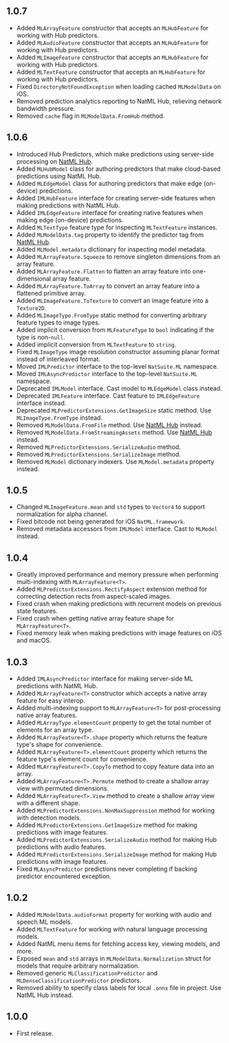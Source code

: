 ## 1.0.7
+ Added `MLArrayFeature` constructor that accepts an `MLHubFeature` for working with Hub predictors.
+ Added `MLAudioFeature` constructor that accepts an `MLHubFeature` for working with Hub predictors.
+ Added `MLImageFeature` constructor that accepts an `MLHubFeature` for working with Hub predictors.
+ Added `MLTextFeature` constructor that accepts an `MLHubFeature` for working with Hub predictors.
+ Fixed `DirectoryNotFoundException` when loading cached `MLModelData` on iOS.
+ Removed prediction analytics reporting to NatML Hub, relieving network bandwidth pressure.
+ Removed `cache` flag in `MLModelData.FromHub` method.

## 1.0.6
+ Introduced Hub Predictors, which make predictions using server-side processing on [NatML Hub](https://hub.natml.ai).
+ Added `MLHubModel` class for authoring predictors that make cloud-based predictions using NatML Hub.
+ Added `MLEdgeModel` class for authoring predictors that make edge (on-device) predictions.
+ Added `IMLHubFeature` interface for creating server-side features when making predictions with NatML Hub.
+ Added `IMLEdgeFeature` interface for creating native features when making edge (on-device) predictions.
+ Added `MLTextType` feature type for inspecting `MLTextFeature` instances.
+ Added `MLModelData.tag` property to identify the predictor tag from [NatML Hub](https://hub.natml.ai).
+ Added `MLModel.metadata` dictionary for inspecting model metadata.
+ Added `MLArrayFeature.Squeeze` to remove singleton dimensions from an array feature.
+ Added `MLArrayFeature.Flatten` to flatten an array feature into one-dimensional array feature.
+ Added `MLArrayFeature.ToArray` to convert an array feature into a flattened primitive array.
+ Added `MLImageFeature.ToTexture` to convert an image feature into a `Texture2D`.
+ Added `MLImageType.FromType` static method for converting arbitrary feature types to image types.
+ Added implicit conversion from `MLFeatureType` to `bool` indicating if the type is non-`null`.
+ Added implicit conversion from `MLTextFeature` to `string`.
+ Fixed `MLImageType` image resolution constructor assuming planar format instead of interleaved format.
+ Moved `IMLPredictor` interface to the top-level `NatSuite.ML` namespace.
+ Moved `IMLAsyncPredictor` interface to the top-level `NatSuite.ML` namespace.
+ Deprecated `IMLModel` interface. Cast model to `MLEdgeModel` class instead.
+ Deprecated `IMLFeature` interface. Cast feature to `IMLEdgeFeature` interface instead.
+ Deprecated `MLPredictorExtensions.GetImageSize` static method. Use `MLImageType.FromType` instead.
+ Removed `MLModelData.FromFile` method. Use [NatML Hub](https://hub.natml.ai) instead.
+ Removed `MLModelData.FromStreamingAssets` method. Use [NatML Hub](https://hub.natml.ai) instead.
+ Removed `MLPredictorExtensions.SerializeAudio` method.
+ Removed `MLPredictorExtensions.SerializeImage` method.
+ Removed `MLModel` dictionary indexers. Use `MLModel.metadata` property instead.

## 1.0.5
+ Changed `MLImageFeature.mean` and `std` types to `Vector4` to support normalization for alpha channel.
+ Fixed bitcode not being generated for iOS `NatML.framework`.
+ Removed metadata accessors from `IMLModel` interface. Cast to `MLModel` instead.

## 1.0.4
+ Greatly improved performance and memory pressure when performing multi-indexing with `MLArrayFeature<T>`.
+ Added `MLPredictorExtensions.RectifyAspect` extension method for correcting detection rects from aspect-scaled images.
+ Fixed crash when making predictions with recurrent models on previous state features.
+ Fixed crash when getting native array feature shape for `MLArrayFeature<T>`.
+ Fixed memory leak when making predictions with image features on iOS and macOS.

## 1.0.3
+ Added `IMLAsyncPredictor` interface for making server-side ML predictions with NatML Hub.
+ Added `MLArrayFeature<T>` constructor which accepts a native array feature for easy interop.
+ Added multi-indexing support to `MLArrayFeature<T>` for post-processing native array features.
+ Added `MLArrayType.elementCount` property to get the total number of elements for an array type.
+ Added `MLArrayFeature<T>.shape` property which returns the feature type's shape for convenience.
+ Added `MLArrayFeature<T>.elementCount` property which returns the feature type's element count for convenience.
+ Added `MLArrayFeature<T>.CopyTo` method to copy feature data into an array.
+ Added `MLArrayFeature<T>.Permute` method to create a shallow array view with permuted dimensions.
+ Added `MLArrayFeature<T>.View` method to create a shallow array view with a different shape.
+ Added `MLPredictorExtensions.NonMaxSuppression` method for working with detection models.
+ Added `MLPredictorExtensions.GetImageSize` method for making predictions with image features.
+ Added `MLPredictorExtensions.SerializeAudio` method for making Hub predictions with audio features.
+ Added `MLPredictorExtensions.SerializeImage` method for making Hub predictions with image features.
+ Fixed `MLAsyncPredictor` predictions never completing if backing predictor encountered exception.

## 1.0.2
+ Added `MLModelData.audioFormat` property for working with audio and speech ML models.
+ Added `MLTextFeature` for working with natural language processing models.
+ Added NatML menu items for fetching access key, viewing models, and more.
+ Exposed `mean` and `std` arrays in `MLModelData.Normalization` struct for models that require arbitrary normalization.
+ Removed generic `MLClassificationPredictor` and `MLDenseClassificationPredictor` predictors.
+ Removed ability to specify class labels for local `.onnx` file in project. Use NatML Hub instead.

## 1.0.0
+ First release.